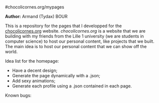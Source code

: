 #chocolicornes.org/mypages

**Author:** Armand (Tydax) BOUR

This is a repository for the pages that I developped for the [chocolicornes.org](http://www.chocolicornes.org/) website.
*chocolicornes.org* is a website that we are building with my friends from the Lille 1 university (we are students in computer science) to host our personal content, like projects that we built. The main idea is to host our personal content that we can show off the world.

Idea list for the homepage:
* Have a decent design;
* Generate the page dynamically with a .json;
* Add sexy animations;
* Generate each profile using a .json contained in each page.

Known bugs: